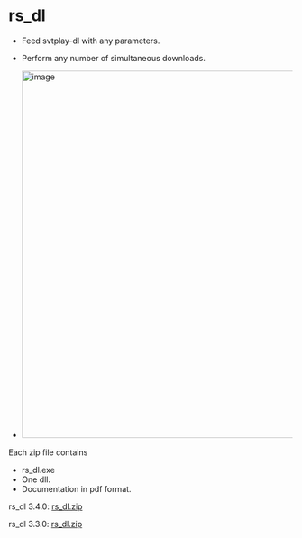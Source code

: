 # rs_dl

* Feed svtplay-dl with any parameters.

* Perform any number of simultaneous downloads.
* <img width="714" height="652" alt="image" src="https://github.com/user-attachments/assets/9b72f36c-767d-45f9-8639-a88edadfa638" />

Each zip file contains
* rs_dl.exe
* One dll.
* Documentation in pdf format.

rs_dl 3.4.0:
[rs_dl.zip](https://github.com/user-attachments/files/22228604/rs_dl.zip)


rs_dl 3.3.0:
[rs_dl.zip](https://github.com/user-attachments/files/21335066/rs_dl.zip)
